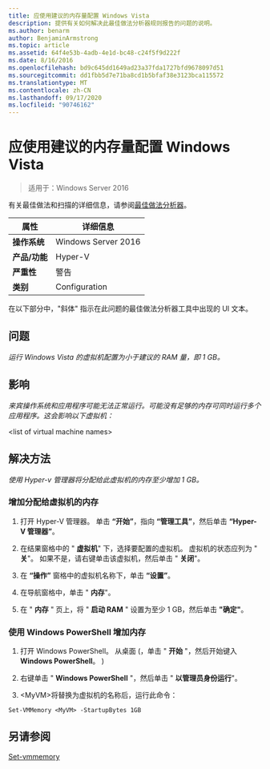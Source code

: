 ```yaml
---
title: 应使用建议的内存量配置 Windows Vista
description: 提供有关如何解决此最佳做法分析器规则报告的问题的说明。
ms.author: benarm
author: BenjaminArmstrong
ms.topic: article
ms.assetid: 64f4e53b-4adb-4e1d-bc48-c24f5f9d222f
ms.date: 8/16/2016
ms.openlocfilehash: bd9c645dd1649ad23a37fda1727bfd9678097d51
ms.sourcegitcommit: dd1fbb5d7e71ba8cd1b5bfaf38e3123bca115572
ms.translationtype: MT
ms.contentlocale: zh-CN
ms.lasthandoff: 09/17/2020
ms.locfileid: "90746162"
---
```

# <a name="windows-vista-should-be-configured-with-the-recommended-amount-of-memory"></a>应使用建议的内存量配置 Windows Vista

>适用于：Windows Server 2016

有关最佳做法和扫描的详细信息，请参阅[最佳做法分析器](https://go.microsoft.com/fwlink/?LinkId=122786)。

|属性|详细信息|
|-|-|
|**操作系统**|Windows Server 2016|
|**产品/功能**|Hyper-V|
|**严重性**|警告|
|**类别**|Configuration|

在以下部分中，"斜体" 指示在此问题的最佳做法分析器工具中出现的 UI 文本。

## <a name="issue"></a>问题

*运行 Windows Vista 的虚拟机配置为小于建议的 RAM 量，即 1 GB。*

## <a name="impact"></a>影响

*来宾操作系统和应用程序可能无法正常运行。可能没有足够的内存可同时运行多个应用程序。这会影响以下虚拟机：*

\<list of virtual machine names>

## <a name="resolution"></a>解决方法

*使用 Hyper-v 管理器将分配给此虚拟机的内存至少增加 1 GB。*

### <a name="to-increase-the-memory-allocated-to-a-virtual-machine"></a>增加分配给虚拟机的内存

1.  打开 Hyper-V 管理器。 单击 **“开始”**，指向 **“管理工具”**，然后单击 **“Hyper-V 管理器”**。

2.  在结果窗格中的 " **虚拟机**" 下，选择要配置的虚拟机。 虚拟机的状态应列为 " **关**"。 如果不是，请右键单击该虚拟机，然后单击 " **关闭**"。

3.  在 **“操作”** 窗格中的虚拟机名称下，单击 **“设置”**。

4.  在导航窗格中，单击 " **内存**"。

5.  在 " **内存** " 页上，将 " **启动 RAM** " 设置为至少 1 GB，然后单击 **"确定"**。

### <a name="increase-the-memory-using-windows-powershell"></a>使用 Windows PowerShell 增加内存

1.  打开 Windows PowerShell。 从桌面 (，单击 " **开始** "，然后开始键入 **Windows PowerShell**。 ) 

2.  右键单击 " **Windows PowerShell** "，然后单击 " **以管理员身份运行**"。

3.  \<MyVM>将替换为虚拟机的名称后，运行此命令：

```
Set-VMMemory <MyVM> -StartupBytes 1GB
```

## <a name="see-also"></a>另请参阅
[Set-vmmemory](/powershell/module/hyper-v/set-vmmemory?view=win10-ps)